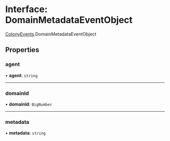 # Interface: DomainMetadataEventObject

[ColonyEvents](../modules/ColonyEvents.md).DomainMetadataEventObject

## Properties

### agent

• **agent**: `string`

___

### domainId

• **domainId**: `BigNumber`

___

### metadata

• **metadata**: `string`
